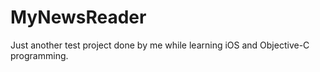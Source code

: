 # MyNewsReader

Just another test project done by me while learning iOS and Objective-C programming.
